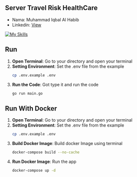 ## Server Travel Risk HealthCare

<ul>
<li>Nama: Muhammad Iqbal Al Habib</li>
<li>Linkedin: <a href="https://www.linkedin.com/in/iqbalalhabib/">View</a></li>
</ul>

[![My Skills](https://skillicons.dev/icons?i=go,git,mysql,postman,vscode)](https://skillicons.dev)

## Run
1. **Open Terminal**: Go to your directory and open your terminal
2. **Setting Environment**: Set the .env file from the example
   ```bash
   cp .env.example .env
   ```
3. **Run the Code**: Got type it and run the code
   ```bash
   go run main.go
   ```
## Run With Docker
1. **Open Terminal**: Go to your directory and open your terminal
2. **Setting Environment**: Set the .env file from the example
   ```bash
   cp .env.example .env
   ```
3. **Build Docker Image**: Build docker Image using terminal
   ```bash
   docker-compose build --no-cache
   ```
4. **Run Docker Image**: Run the app
   ```bash
   docker-compose up -d
   ```